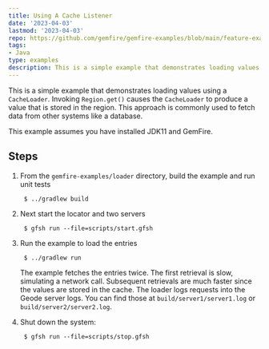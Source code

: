 ```yaml
---
title: Using A Cache Listener
date: '2023-04-03'
lastmod: '2023-04-03'
repo: https://github.com/gemfire/gemfire-examples/blob/main/feature-examples/loader
tags:
- Java
type: examples
description: This is a simple example that demonstrates loading values using a CacheLoader.
---
```


This is a simple example that demonstrates loading values using a
`CacheLoader`.  Invoking `Region.get()` causes the `CacheLoader` to
produce a value that is stored in the region.  This approach is
commonly used to fetch data from other systems like a database.

This example assumes you have installed JDK11 and GemFire.

## Steps

1. From the `gemfire-examples/loader` directory, build the example and
   run unit tests

        $ ../gradlew build

2. Next start the locator and two servers

        $ gfsh run --file=scripts/start.gfsh

3. Run the example to load the entries

        $ ../gradlew run

   The example fetches the entries twice.  The first retrieval is slow,
   simulating a network call.  Subsequent retrievals are much faster since the
   values are stored in the cache.  The loader logs requests into the Geode
   server logs.  You can find those at `build/server1/server1.log` or
   `build/server2/server2.log`.

4. Shut down the system:

        $ gfsh run --file=scripts/stop.gfsh